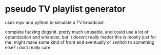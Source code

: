 # pseudo TV playlist generator

uses mpv and python to simulate a TV broadcast.

complete fucking dogshit. pretty much unusable, and could use a lot of optamization and whatever, but it doesnt really matter this is mostly just for me. might make some kind of front end eventually or swtitch to something else? i dont really care